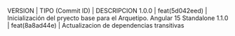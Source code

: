 VERSION | TIPO (Commit ID) | DESCRIPCION
 1.0.0  |  feat(5d042eed)  | Inicialización del pryecto base para el Arquetipo. Angular 15 Standalone
 1.1.0  |  feat(8a8ad44e)  | Actualizacion de dependencias transitivas

